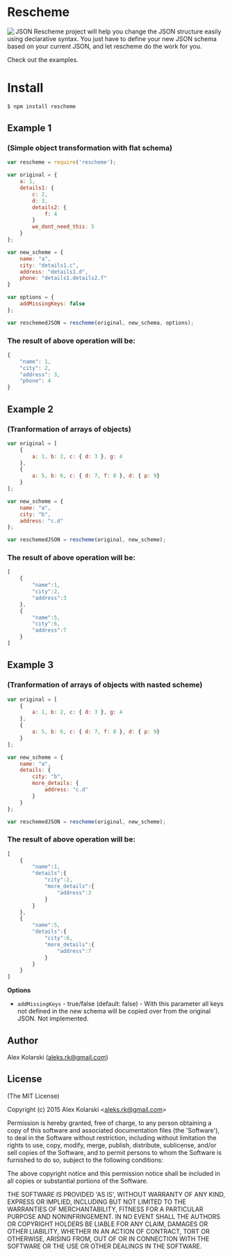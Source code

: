 Rescheme 
=======

<img align="left" src="https://raw.github.com/kolarski/rescheme/master/logo.png" />

JSON Rescheme project will help you change the JSON structure easily using declarative syntax. You just have to define your new JSON schema based on your current JSON, and let rescheme do the work for you.

Check out the examples.

# Install

```bash
$ npm install rescheme
```

## Example 1
### (Simple object transformation with flat schema)

```js
var rescheme = require('rescheme');

var original = {
	a: 1,
	details1: {
		c: 2,
		d: 3,
		details2: {
			f: 4
		}
		we_dont_need_this: 5
	}
};

var new_scheme = {
	name: "a",
	city: "details1.c",
	address: "details1.d",
	phone: "details1.details2.f"
}

var options = {
	addMissingKeys: false
};

var reschemedJSON = rescheme(original, new_schema, options);
```

### The result of above operation will be:
```js
{
	"name": 1,
	"city": 2,
	"address": 3,
	"phone": 4
}
```

## Example 2
### (Tranformation of arrays of objects)

```js
var original = [
	{
		a: 1, b: 2, c: { d: 3 }, g: 4
	},
	{
		a: 5, b: 6, c: { d: 7, f: 8 }, d: { p: 9}
	}
];

var new_scheme = {
	name: "a",
	city: "b",
	address: "c.d"
};

var reschemedJSON = rescheme(original, new_scheme);
```

### The result of above operation will be:
```js
[
    {
        "name":1,
        "city":2,
        "address":3
    },
    {
        "name":5,
        "city":6,
        "address":7
    }
]
```

## Example 3
### (Tranformation of arrays of objects with nasted scheme)

```js
var original = [
	{
		a: 1, b: 2, c: { d: 3 }, g: 4
	},
	{
		a: 5, b: 6, c: { d: 7, f: 8 }, d: { p: 9}
	}
];

var new_scheme = {
	name: "a",
	details: {
		city: "b",
		more_details: {
			address: "c.d"
		}
	}	
};

var reschemedJSON = rescheme(original, new_scheme);
```

### The result of above operation will be:
```js
[
    {
        "name":1,
        "details":{
            "city":2,
            "more_details":{
                "address":3
            }
        }
    },
    {
        "name":5,
        "details":{
            "city":6,
            "more_details":{
                "address":7
            }
        }
    }
]
```

__Options__

* `addMissingKeys` - true/false (default: false) - With this parameter all keys not defined in the new schema will be copied over from the original JSON. Not implemented.

## Author
Alex Kolarski (aleks.rk@gmail.com)

## License 

(The MIT License)

Copyright (c) 2015 Alex Kolarski &lt;aleks.rk@gmail.com&gt;

Permission is hereby granted, free of charge, to any person obtaining
a copy of this software and associated documentation files (the
'Software'), to deal in the Software without restriction, including
without limitation the rights to use, copy, modify, merge, publish,
distribute, sublicense, and/or sell copies of the Software, and to
permit persons to whom the Software is furnished to do so, subject to
the following conditions:

The above copyright notice and this permission notice shall be
included in all copies or substantial portions of the Software.

THE SOFTWARE IS PROVIDED 'AS IS', WITHOUT WARRANTY OF ANY KIND,
EXPRESS OR IMPLIED, INCLUDING BUT NOT LIMITED TO THE WARRANTIES OF
MERCHANTABILITY, FITNESS FOR A PARTICULAR PURPOSE AND NONINFRINGEMENT.
IN NO EVENT SHALL THE AUTHORS OR COPYRIGHT HOLDERS BE LIABLE FOR ANY
CLAIM, DAMAGES OR OTHER LIABILITY, WHETHER IN AN ACTION OF CONTRACT,
TORT OR OTHERWISE, ARISING FROM, OUT OF OR IN CONNECTION WITH THE
SOFTWARE OR THE USE OR OTHER DEALINGS IN THE SOFTWARE.
